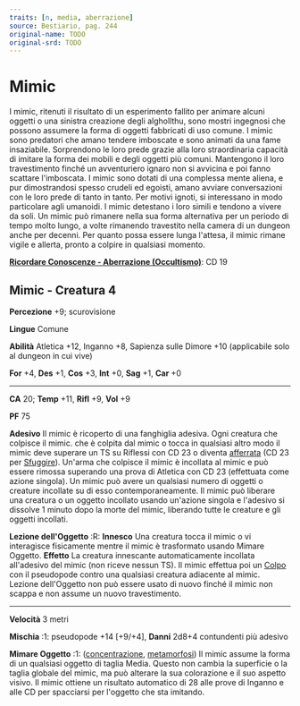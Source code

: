 ```yaml
---
traits: [n, media, aberrazione]
source: Bestiario, pag. 244
original-name: TODO
original-srd: TODO
---
```


# Mimic

I mimic, ritenuti il risultato di un esperimento fallito per animare alcuni
oggetti o una sinistra creazione degli alghollthu, sono mostri ingegnosi che
possono assumere la forma di oggetti fabbricati di uso comune. I mimic sono
predatori che amano tendere imboscate e sono animati da una fame insaziabile.
Sorprendono le loro prede grazie alla loro straordinaria capacità di imitare la
forma dei mobili e degli oggetti più comuni. Mantengono il loro travestimento
finché un avventuriero ignaro non si avvicina e poi fanno scattare l'imboscata.
I mimic sono dotati di una complessa mente aliena, e pur dimostrandosi spesso
crudeli ed egoisti, amano avviare conversazioni con le loro prede di tanto in
tanto. Per motivi ignoti, si interessano in modo particolare agli umanoidi. I
mimic detestano i loro simili e tendono a vivere da soli. Un mimic può rimanere
nella sua forma alternativa per un periodo di tempo molto lungo, a volte
rimanendo travestito nella camera di un dungeon anche per decenni. Per quanto
possa essere lunga l'attesa, il mimic rimane vigile e allerta, pronto a colpire
in qualsiasi momento.

**[Ricordare Conoscenze - Aberrazione (Occultismo)](/azioni/abilita/ricordare-conoscenze)**:
CD 19

## Mimic - Creatura 4

**Percezione** +9; scurovisione

**Lingue** Comune

**Abilità** Atletica +12, Inganno +8, Sapienza sulle Dimore +10 (applicabile
solo al dungeon in cui vive)

**For** +4, **Des** +1, **Cos** +3, **Int** +0, **Sag** +1, **Car** +0

---

**CA** 20; **Temp** +11, **Rifl** +9, **Vol** +9

**PF** 75

**Adesivo** Il mimic è ricoperto di una fanghiglia adesiva. Ogni creatura che
colpisce il mimic. che è colpita dal mimic o tocca in qualsiasi altro modo il
mimic deve superare un TS su Riflessi con CD 23 o diventa
[afferrata](/condizioni/afferrato) (CD 23 per
[Sfuggire](/azioni/base/sfuggire)). Un'arma che colpisce il mimic è incollata al
mimic e può essere rimossa superando una prova di Atletica con CD 23 (effettuata
come azione singola). Un mimic può avere un qualsiasi numero di oggetti o
creature incollate su di esso contemporaneamente. Il mimic può liberare una
creatura o un oggetto incollato usando un'azione singola e l'adesivo si dissolve
1 minuto dopo la morte del mimic, liberando tutte le creature e gli oggetti
incollati.

**Lezione dell'Oggetto** :R: **Innesco** Una creatura tocca il mimic o vi
interagisce fisicamente mentre il mimic è trasformato usando Mimare Oggetto.
**Effetto** La creatura innescante automaticamente incollata all'adesivo del
mimic (non riceve nessun TS). Il mimic effettua poi un
[Colpo](/azioni/base/colpire) con il pseudopode contro una qualsiasi creatura
adiacente al mimic. Lezione dell'Oggetto non può essere usato di nuovo finché il
mimic non scappa e non assume un nuovo travestimento.

---

**Velocità** 3 metri

**Mischia** :1: pseudopode +14 \[+9/+4], **Danni** 2d8+4 contundenti più adesivo

**Mimare Oggetto** :1: ([concentrazione](/tratti/concentrazione),
[metamorfosi](/tratti/metamorfosi)) Il mimic assume la forma di un qualsiasi
oggetto di taglia Media. Questo non cambia la superficie o la taglia globale del
mimic, ma può alterare la sua colorazione e il suo aspetto visivo. Il mimic
ottiene un risultato automatico di 28 alle prove di Inganno e alle CD per
spacciarsi per l'oggetto che sta imitando.
